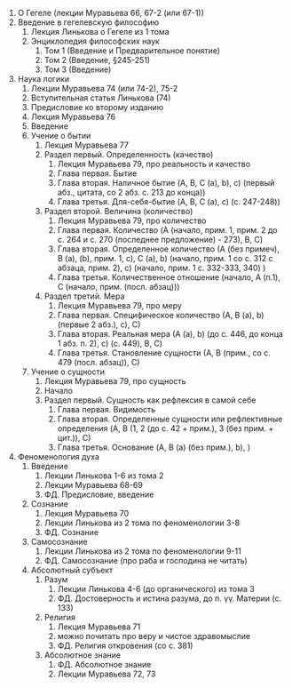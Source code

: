 1. О Гегеле (лекции Муравьева 66, 67-2 (или 67-1))
2. Введение в гегелевскую философию
	1. Лекция Линькова о Гегеле из 1 тома
	2. Энциклопедия философских наук
		1. Том 1 (Введение и Предварительное понятие)
		2. Том 2 (Введение, §245-251)
		3. Том 3 (Введение)
3. Наука логики
	1. Лекции Муравьева 74 (или 74-2), 75-2
	2. Вступительная статья Линькова (74)
	3. Предисловие ко второму изданию
	4. Лекция Муравьева 76
	5. Введение
	6. Учение о бытии
		1. Лекция Муравьева 77
		2. Раздел первый. Определенность (качество)
			1. Лекция Муравьева 79, про реальность и качество
			2. Глава первая. Бытие
			3. Глава вторая. Наличное бытие (A, B, C (a), b), c) (первый абз., цитата, со  2 абз. с. 213 до конца))
			4. Глава третья. Для-себя-бытие (A, B, C (a), c) (с. 247-248))
		3. Раздел второй. Величина (количество)
			1. Лекция Муравьева 79, про количество
			2. Глава первая. Количество (A (начало, прим. 1, прим. 2 до с. 264 и с. 270 (последнее предложение) - 273), B, C)
			3. Глава вторая. Определенное количество (А (без примеч), B (а), (b), прим. 1, c), C (a), b) (начало, прим. 1 со с. 312 с абзаца, прим. 2), с) (начало, прим. 1 с. 332-333, 340) )
			4. Глава третья. Количественное отношение (начало, А (п.1), С (начало, прим. (посл. абзац)))
		4. Раздел третий. Мера
			1. Лекция Муравьева 79, про меру
			2. Глава первая. Специфическое количество (А, B (a), b) (первые 2 абз.), c), C)
			3. Глава вторая. Реальная мера (А (a), b) (до с. 446, до конца 1 абз. п. 2), c) (с. 449), B, C)
			4. Глава третья. Становление сущности (А, B (прим., со с. 479 (посл. абзац)), С)
	7. Учение о сущности
		1. Лекция Муравьева 79, про сущность
		2. Начало
		3. Раздел первый. Сущность как рефлексия в самой себе
			1. Глава первая. Видимость
			2. Глава вторая. Определенные сущности или рефлективные определения (A, B (1, 2 (до с. 42 + прим.), 3 (без прим. + цит.)), C)
			3. Глава третья. Основание (A, B (a) (без прим.), b), )
4. Феноменология духа
	1. Введение
		1. Лекции Линькова 1-6 из тома 2
		2. Лекции Муравьева 68-69
		3. ФД. Предисловие, введение
	2. Сознание
		1. Лекция Муравьева 70
		2. Лекции Линькова из 2 тома по феноменологии 3-8
		3. ФД. Сознание
	3. Самосознание
		1. Лекции Линькова из 2 тома по феноменологии 9-11
		2. ФД. Самосознание (про раба и господина не читать)
	4. Абсолютный субъект
		1. Разум
			1. Лекции Линькова 4-6 (до органического) из тома 3
			2. ФД. Достоверность и истина разума, до п. γγ. Материи (с. 133)
		2. Религия
			1. Лекция Муравьева 71
			2. можно почитать про веру и чистое здравомыслие
			3. ФД. Религия откровения (со с. 381)
		3. Абсолютное знание
			1. ФД. Абсолютное знание
			2. Лекции Муравьева 72, 73 
